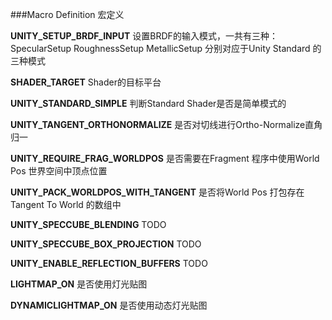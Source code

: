 ###Macro Definition 宏定义

**UNITY_SETUP_BRDF_INPUT**	设置BRDF的输入模式，一共有三种：SpecularSetup RoughnessSetup MetallicSetup 分别对应于Unity Standard 的三种模式

**SHADER_TARGET**		Shader的目标平台

**UNITY_STANDARD_SIMPLE**	判断Standard Shader是否是简单模式的

**UNITY_TANGENT_ORTHONORMALIZE**		是否对切线进行Ortho-Normalize直角归一

**UNITY_REQUIRE_FRAG_WORLDPOS**		是否需要在Fragment 程序中使用World Pos 世界空间中顶点位置

**UNITY_PACK_WORLDPOS_WITH_TANGENT**		是否将World Pos 打包存在Tangent To World 的数组中

**UNITY_SPECCUBE_BLENDING**		TODO

**UNITY_SPECCUBE_BOX_PROJECTION**		TODO

**UNITY_ENABLE_REFLECTION_BUFFERS**	 	TODO

**LIGHTMAP_ON** 	是否使用灯光贴图

**DYNAMICLIGHTMAP_ON** 	是否使用动态灯光贴图

